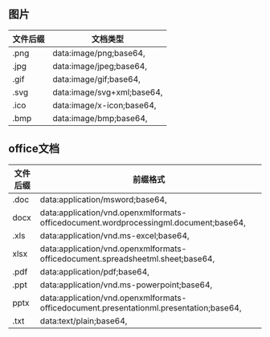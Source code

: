## 图片

| 文件后缀 | 文档类型                       |
| ---- | -------------------------- |
| .png | data:image/png;base64,     |
| .jpg | data:image/jpeg;base64,    |
| .gif | data:image/gif;base64,     |
| .svg | data:image/svg+xml;base64, |
| .ico | data:image/x-icon;base64,  |
| .bmp | data:image/bmp;base64,     |

## office文档

| 文件后缀 | 前缀格式                                                                                   |
| ---- | -------------------------------------------------------------------------------------- |
| .doc | data:application/msword;base64,                                                        |
| docx | data:application/vnd.openxmlformats-officedocument.wordprocessingml.document;base64,   |
| .xls | data:application/vnd.ms-excel;base64,                                                  |
| xlsx | data:application/vnd.openxmlformats-officedocument.spreadsheetml.sheet;base64,         |
| .pdf | data:application/pdf;base64,                                                           |
| .ppt | data:application/vnd.ms-powerpoint;base64,                                             |
| pptx | data:application/vnd.openxmlformats-officedocument.presentationml.presentation;base64, |
| .txt | data:text/plain;base64,